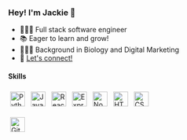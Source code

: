 ### Hey! I'm Jackie 👋
- 👩🏻‍💻  Full stack software engineer
- 📚  Eager to learn and grow!
- 👩🏻‍🔬  Background in Biology and Digital Marketing
- 💌 [Let's connect!](https://www.linkedin.com/in/jacquelinezhou/)

#### Skills
<p>
  <a href="https://www.python.org/"> <img src="https://cdn.svgporn.com/logos/python.svg" alt="Python" height="30" style="vertical-align:top; margin:4px"></a>
  <a href="https://developer.mozilla.org/en-US/docs/Web/JavaScript" target="_blank" rel="noopener noreferrer"> <img src="https://cdn.svgporn.com/logos/javascript.svg" alt="JavaScript" height="30" style="vertical-align:top; margin:4px"></a>
  <a href="https://reactjs.org/" target="_blank" rel="noopener noreferrer"> <img src="https://cdn.svgporn.com/logos/react.svg" alt="React" height="30" style="vertical-align:top; margin:4px"></a>
  <a href="https://expressjs.com/"> <img src="https://symbols.getvecta.com/stencil_79/88_expressjs-icon.54bb6035d3.svg" alt="Express" height="30" style="vertical-align:top; margin:4px"></a>
  <a href="https://nodejs.org/"> <img src="https://cdn.svgporn.com/logos/nodejs.svg" alt="Node" height="30" style="vertical-align:top; margin:4px"></a>
  <a href="https://developer.mozilla.org/en-US/docs/Glossary/HTML5"> <img src="https://upload.wikimedia.org/wikipedia/commons/thumb/6/61/HTML5_logo_and_wordmark.svg/260px-HTML5_logo_and_wordmark.svg.png" alt="HTML" height="30" style="vertical-align:top; margin:4px"></a>
  <a href="https://developer.mozilla.org/en-US/docs/Web/CSS"> <img src="https://upload.wikimedia.org/wikipedia/commons/thumb/d/d5/CSS3_logo_and_wordmark.svg/240px-CSS3_logo_and_wordmark.svg.png" alt="CSS" height="30" style="vertical-align:top; margin:4px"></a>
  
  <a href="https://git-scm.com/"> <img src="https://git-scm.com/images/logos/downloads/Git-Icon-1788C.png" alt="Git" height="30" style="vertical-align:top; margin:4px"></a>
 
</p>

<!--
**jacqizee/jacqizee** is a ✨ _special_ ✨ repository because its `README.md` (this file) appears on your GitHub profile.

Here are some ideas to get you started:

- 🔭 I’m currently working on ...
- 🌱 I’m currently learning ...
- 👯 I’m looking to collaborate on ...
- 🤔 I’m looking for help with ...
- 💬 Ask me about ...
- 📫 How to reach me: ...
- 😄 Pronouns: ...
- ⚡ Fun fact: ...
-->
